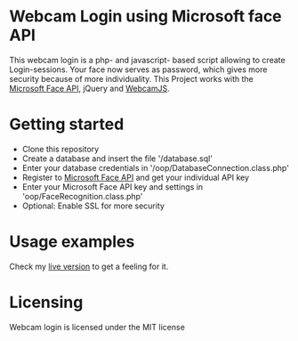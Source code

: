 Webcam Login using Microsoft face API
============================

This webcam login is a php- and javascript- based script allowing to create Login-sessions. Your face now serves as password, which gives more security because of more individuality.
This Project works with the [Microsoft Face API](https://www.microsoft.com/cognitive-services/en-us/face-api), jQuery and [WebcamJS](https://github.com/jhuckaby/webcamjs).

# Getting started
* Clone this repository
* Create a database and insert the file '/database.sql'
* Enter your database credentials in '/oop/DatabaseConnection.class.php'
* Register to [Microsoft Face API](https://www.microsoft.com/cognitive-services/en-us/face-api) and get your individual API key
* Enter your Microsoft Face API key and settings in 'oop/FaceRecognition.class.php'
* Optional: Enable SSL for more security

# Usage examples
Check my [live version](http://jules-rau.de/projects/webcam-login) to get a feeling for it.

# Licensing
Webcam login is licensed under the MIT license
